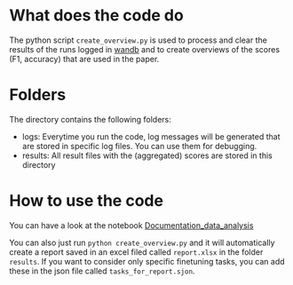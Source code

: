 # What does the code do

The python script `create_overview.py` is used to process and clear the results of the runs logged in [wandb](https://wandb.ai/site) and to create overviews of the scores (F1, accuracy) that are used in the paper.

# Folders

The directory contains the following folders:

- logs: Everytime you run the code, log messages will be generated that are stored in specific log files. You can use them for debugging.
- results: All result files with the (aggregated) scores are stored in this directory

# How to use the code

You can have a look at the notebook [Documentation_data_analysis](https://github.com/JoelNiklaus/LEXTREME/blob/main/utils/Documentation_data_analysis.ipynb)

You can also just run `python create_overview.py` and it will automatically create a report saved in an excel filed called `report.xlsx` in the folder `results`. If you want to consider only specific finetuning tasks, you can add these in the json file called `tasks_for_report.sjon`.
